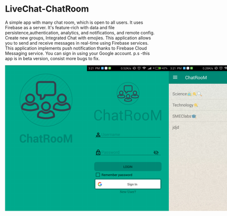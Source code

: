 # LiveChat-ChatRoom
A simple app with many chat room, which is open to all users. It uses Firebase as a server.
It's feature-rich with data and file persistence,authentication, analytics, and notifications, and remote config.
Create new groups, Integrated Chat with emojies.
This application allows you to send and receive messages in real-time using Firebase services.
This application implements push notification thanks to Firebase Cloud Messaging service.
You can  sign in using your Google account.
p.s -this app is in beta version, consist more bugs to fix.


<div style="display:flex;">

<img src="https://github.com/ajaygosh102/LiveChat/blob/master/app/src/main/res/mipmap-xxxhdpi/Screenshot_2018-02-06-15-20-58-331_com.example.ajay.livechat.png" width="270">



<img src="https://github.com/ajaygosh102/LiveChat/blob/master/app/src/main/res/mipmap-xxxhdpi/Screenshot_2018-02-06-15-21-06-606_com.example.ajay.livechat.png" width="270">




<img src="https://github.com/ajaygosh102/LiveChat/blob/master/app/src/main/res/mipmap-xxxhdpi/Screenshot_2018-02-06-15-21-35-606_com.example.ajay.livechat.png" width="270">





<img src="https://github.com/ajaygosh102/LiveChat/blob/master/app/src/main/res/mipmap-xxxhdpi/Screenshot_2018-02-06-15-22-08-185_com.example.ajay.livechat.png" width="270">






<img src="https://github.com/ajaygosh102/LiveChat/blob/master/app/src/main/res/mipmap-xxxhdpi/WhatsApp%20Image%202018-02-07%20at%202.40.19%20PM.jpeg" width="270">

</div>
